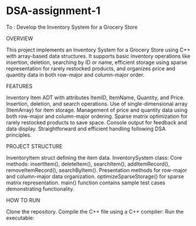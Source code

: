 # DSA-assignment-1
To : Develop the Inventory System for a Grocery  Store

OVERVIEW

This project implements an Inventory System for a Grocery Store using C++ with array-based data structures. It supports basic inventory operations like insertion, deletion, searching by ID or name, efficient storage using sparse representation for rarely restocked products, and organizes price and quantity data in both row-major and column-major order.

FEATURES

Inventory Item ADT with attributes ItemID, ItemName, Quantity, and Price.
Insertion, deletion, and search operations.
Use of single-dimensional array (ItemArray) for item storage.
Management of price and quantity data using both row-major and column-major ordering.
Sparse matrix optimization for rarely restocked products to save space.
Console output for feedback and data display.
Straightforward and efficient handling following DSA principles.

PROJECT  STRUCTURE


InventoryItem struct defining the item data.
InventorySystem class:
Core methods: insertItem(), deleteItem(), searchItem(), addItemRecord(), removeItemRecord(), searchByItem().
Presentation methods for row-major and column-major data organization.
optimizeSparseStorage() for sparse matrix representation.
main() function contains sample test cases demonstrating functionality.

HOW TO RUN 


Clone the repository.
Compile the C++ file using a C++ compiler:
Run the executable:


